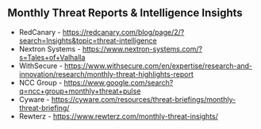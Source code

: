 ## Monthly Threat Reports & Intelligence Insights

- RedCanary - https://redcanary.com/blog/page/2/?search=Insights&topic=threat-intelligence
- Nextron Systems - https://www.nextron-systems.com/?s=Tales+of+Valhalla
- WithSecure - https://www.withsecure.com/en/expertise/research-and-innovation/research/monthly-threat-highlights-report
- NCC Group - https://www.google.com/search?q=ncc+group+monthly+threat+pulse
- Cyware - https://cyware.com/resources/threat-briefings/monthly-threat-briefing/
- Rewterz - https://www.rewterz.com/monthly-threat-insights/

